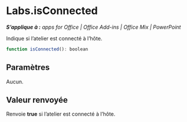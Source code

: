 
# Labs.isConnected

 _**S’applique à :** apps for Office | Office Add-ins | Office Mix | PowerPoint_

Indique si l’atelier est connecté à l’hôte.

```js
function isConnected(): boolean
```


## Paramètres

Aucun.


## Valeur renvoyée

Renvoie **true** si l’atelier est connecté à l’hôte.

